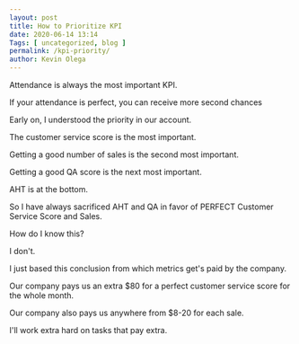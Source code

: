 ```yaml
--- 
layout: post 
title: How to Prioritize KPI
date: 2020-06-14 13:14
Tags: [ uncategorized, blog ]
permalink: /kpi-priority/ 
author: Kevin Olega 
--- 
```



Attendance is always the most important KPI.

If your attendance is perfect, you can receive more second chances 

Early on, I understood the priority in our account.

The customer service score is the most important.

Getting a good number of sales is the second most important.

Getting a good QA score is the next most important.

AHT is at the bottom.

So I have always sacrificed AHT and QA in favor of PERFECT Customer Service Score and Sales.

How do I know this?

I don't.

I just based this conclusion from which metrics get's paid by the company.

Our company pays us an extra $80 for a perfect customer service score for the whole month.

Our company also pays us anywhere from $8-20 for each sale.

I'll work extra hard on tasks that pay extra.